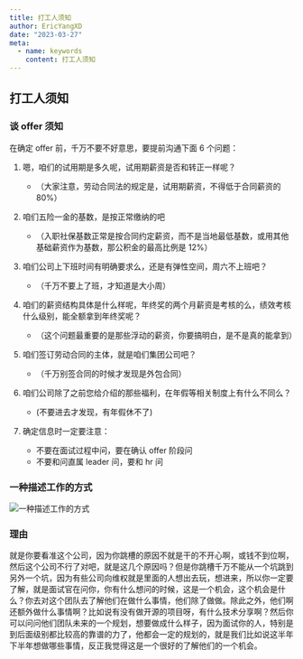 ```yaml
---
title: 打工人须知
author: EricYangXD
date: "2023-03-27"
meta:
  - name: keywords
    content: 打工人须知
---
```


## 打工人须知

### 谈 offer 须知

在确定 offer 前，千万不要不好意思，要提前沟通下面 6 个问题：

1. 嗯，咱们的试用期是多久呢，试用期薪资是否和转正一样呢？

   - （大家注意，劳动合同法的规定是，试用期薪资，不得低于合同薪资的 80%）

2. 咱们五险一金的基数，是按正常缴纳的吧

   - （入职社保基数正常是按合同约定薪资，而不是当地最低基数，或用其他基础薪资作为基数，那公积金的最高比例是 12%）

3. 咱们公司上下班时间有明确要求么，还是有弹性空间，周六不上班吧？

   - （千万不要上了班，才知道是大小周）

4. 咱们的薪资结构具体是什么样呢，年终奖的两个月薪资是考核的么，绩效考核什么级别，能全额拿到年终奖呢？

   - （这个问题最重要的是那些浮动的薪资，你要搞明白，是不是真的能拿到）

5. 咱们签订劳动合同的主体，就是咱们集团公司吧？

   - （千万别签合同的时候才发现是外包合同）

6. 咱们公司除了之前您给介绍的那些福利，在年假等相关制度上有什么不同么？

   - (不要进去才发现，有年假休不了)

7. 确定信息时一定要注意：

   - 不要在面试过程中问，要在确认 offer 阶段问
   - 不要和问直属 leader 问，要和 hr 问

### 一种描述工作的方式

![一种描述工作的方式](https://cdn.jsdelivr.net/gh/EricYangXD/vital-images/imgs/WechatIMG310.jpeg)

### 理由

就是你要看准这个公司，因为你跳槽的原因不就是干的不开心啊，或钱不到位啊，然后这个公司不行了对吧，就是这几个原因吗？但是你跳槽千万不能从一个坑跳到另外一个坑，因为有些公司向维权就是里面的人想出去玩，想进来，所以你一定要了解，就是面试官在问你，你有什么想问的时候，这是一个机会，这个机会是什么？你去对这个团队去了解他们在做什么事情，他们除了做做。除此之外，他们啊还额外做什么事情啊？比如说有没有做开源的项目呀，有什么技术分享啊？然后你可以问问他们团队未来的一个规划，想要做成什么样子，因为面试你的人，特别是到后面级别都比较高的靠谱的力了，他都会一定的规划的，就是我们比如说这半年下半年想做哪些事情，反正我觉得这是一个很好的了解他们的一个机会。
